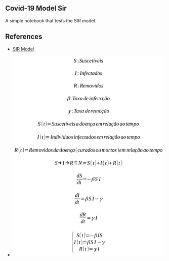 ## Covid-19 Model Sir

A simple notebook that tests the SIR model.

## References

- [SIR Model](https://pt.wikipedia.org/wiki/Modelo_epid%C3%AAmico#O_Modelo_SIR)


- ![Dedução](sir-model.png)